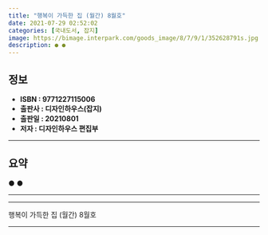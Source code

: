```yaml
---
title: "행복이 가득한 집 (월간) 8월호"
date: 2021-07-29 02:52:02
categories: [국내도서, 잡지]
image: https://bimage.interpark.com/goods_image/8/7/9/1/352628791s.jpg
description: ● ●
---
```


## **정보**

- **ISBN : 9771227115006**
- **출판사 : 디자인하우스(잡지)**
- **출판일 : 20210801**
- **저자 : 디자인하우스 편집부**

------



## **요약**

●  ●  

------



------


행복이 가득한 집 (월간) 8월호 

------


